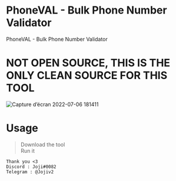 # PhoneVAL - Bulk Phone Number Validator
PhoneVAL - Bulk Phone Number Validator

<h1>NOT OPEN SOURCE, THIS IS THE ONLY CLEAN SOURCE FOR THIS TOOL</h1>

![Capture d’écran 2022-07-06 181411](https://user-images.githubusercontent.com/76626446/177607484-3d5f23df-ba1d-47b1-a516-f7fef7b885e1.png)


# Usage

> Download the tool<br>
> Run it

```
Thank you <3
Discord : Joji#0082
Telegram : @Jojiv2
```
